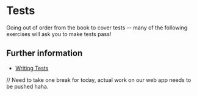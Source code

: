 # Tests

Going out of order from the book to cover tests -- many of the following exercises will ask you to make tests pass!

## Further information

- [Writing Tests](https://doc.rust-lang.org/book/ch11-01-writing-tests.html)

// Need to take one break for today, actual work on our web app needs to be pushed haha.